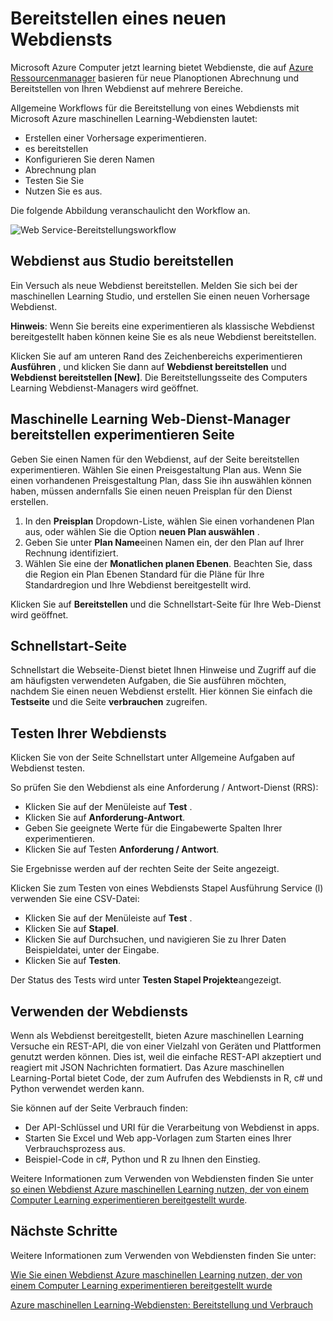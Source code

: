<properties
   pageTitle="Bereitstellen eines neuen Webdienst"
   description="Der Workflow der Bereitstellung von einer Cloud-basierten Webdienst"
   services="machine-learning"
   documentationCenter=""
   authors="vDonGlover"
   manager="raymondl"
   editor=""/>

<tags
    ms.service="machine-learning"
    ms.workload="data-services"
    ms.tgt_pltfrm="na"
    ms.devlang="na"
    ms.topic="article"
    ms.date="10/04/2016"
    ms.author="v-donglo"/>

# <a name="deploy-a-new-web-service"></a>Bereitstellen eines neuen Webdiensts

Microsoft Azure Computer jetzt learning bietet Webdienste, die auf [Azure Ressourcenmanager](../azure-resource-manager/resource-group-overview.md) basieren für neue Planoptionen Abrechnung und Bereitstellen von Ihren Webdienst auf mehrere Bereiche.

Allgemeine Workflows für die Bereitstellung von eines Webdiensts mit Microsoft Azure maschinellen Learning-Webdiensten lautet:

* Erstellen einer Vorhersage experimentieren.
* es bereitstellen
* Konfigurieren Sie deren Namen
* Abrechnung plan
* Testen Sie Sie
* Nutzen Sie es aus.

Die folgende Abbildung veranschaulicht den Workflow an.

![Web Service-Bereitstellungsworkflow][1]
 
## <a name="deploy-web-service-from-studio"></a>Webdienst aus Studio bereitstellen 

Ein Versuch als neue Webdienst bereitstellen. Melden Sie sich bei der maschinellen Learning Studio, und erstellen Sie einen neuen Vorhersage Webdienst. 

**Hinweis**: Wenn Sie bereits eine experimentieren als klassische Webdienst bereitgestellt haben können keine Sie es als neue Webdienst bereitstellen.
 
Klicken Sie auf am unteren Rand des Zeichenbereichs experimentieren **Ausführen** , und klicken Sie dann auf **Webdienst bereitstellen** und **Webdienst bereitstellen [New]**. Die Bereitstellungsseite des Computers Learning Webdienst-Managers wird geöffnet.

## <a name="machine-learning-web-service-manager-deploy-experiment-page"></a>Maschinelle Learning Web-Dienst-Manager bereitstellen experimentieren Seite
Geben Sie einen Namen für den Webdienst, auf der Seite bereitstellen experimentieren.
Wählen Sie einen Preisgestaltung Plan aus. Wenn Sie einen vorhandenen Preisgestaltung Plan, dass Sie ihn auswählen können haben, müssen andernfalls Sie einen neuen Preisplan für den Dienst erstellen. 

1.  In den **Preisplan** Dropdown-Liste, wählen Sie einen vorhandenen Plan aus, oder wählen Sie die Option **neuen Plan auswählen** .
2.  Geben Sie unter **Plan Name**einen Namen ein, der den Plan auf Ihrer Rechnung identifiziert.
3.  Wählen Sie eine der **Monatlichen planen Ebenen**. Beachten Sie, dass die Region ein Plan Ebenen Standard für die Pläne für Ihre Standardregion und Ihre Webdienst bereitgestellt wird.

Klicken Sie auf **Bereitstellen** und die Schnellstart-Seite für Ihre Web-Dienst wird geöffnet.

## <a name="quickstart-page"></a>Schnellstart-Seite
Schnellstart die Webseite-Dienst bietet Ihnen Hinweise und Zugriff auf die am häufigsten verwendeten Aufgaben, die Sie ausführen möchten, nachdem Sie einen neuen Webdienst erstellt. Hier können Sie einfach die **Testseite** und die Seite **verbrauchen** zugreifen.

## <a name="testing-your-web-service"></a>Testen Ihrer Webdiensts

Klicken Sie von der Seite Schnellstart unter Allgemeine Aufgaben auf Webdienst testen.   

So prüfen Sie den Webdienst als eine Anforderung / Antwort-Dienst (RRS):

* Klicken Sie auf der Menüleiste auf **Test** .
* Klicken Sie auf **Anforderung-Antwort**.
* Geben Sie geeignete Werte für die Eingabewerte Spalten Ihrer experimentieren.
* Klicken Sie auf Testen **Anforderung / Antwort**.

Sie Ergebnisse werden auf der rechten Seite der Seite angezeigt.

Klicken Sie zum Testen von eines Webdiensts Stapel Ausführung Service (l) verwenden Sie eine CSV-Datei:

* Klicken Sie auf der Menüleiste auf **Test** .
* Klicken Sie auf **Stapel**.
* Klicken Sie auf Durchsuchen, und navigieren Sie zu Ihrer Daten Beispieldatei, unter der Eingabe.
* Klicken Sie auf **Testen**.

Der Status des Tests wird unter **Testen Stapel Projekte**angezeigt.

## <a name="consuming-your-web-service"></a>Verwenden der Webdiensts

Wenn als Webdienst bereitgestellt, bieten Azure maschinellen Learning Versuche ein REST-API, die von einer Vielzahl von Geräten und Plattformen genutzt werden können. Dies ist, weil die einfache REST-API akzeptiert und reagiert mit JSON Nachrichten formatiert. Das Azure maschinellen Learning-Portal bietet Code, der zum Aufrufen des Webdiensts in R, c# und Python verwendet werden kann.
 
Sie können auf der Seite Verbrauch finden:

* Der API-Schlüssel und URI für die Verarbeitung von Webdienst in apps.
* Starten Sie Excel und Web app-Vorlagen zum Starten eines Ihrer Verbrauchsprozess aus.
* Beispiel-Code in c#, Python und R zu Ihnen den Einstieg.

Weitere Informationen zum Verwenden von Webdiensten finden Sie unter [so einen Webdienst Azure maschinellen Learning nutzen, der von einem Computer Learning experimentieren bereitgestellt wurde](machine-learning-consume-web-services.md).

## <a name="next-steps"></a>Nächste Schritte

Weitere Informationen zum Verwenden von Webdiensten finden Sie unter:

[Wie Sie einen Webdienst Azure maschinellen Learning nutzen, der von einem Computer Learning experimentieren bereitgestellt wurde](machine-learning-consume-web-services.md)

[Azure maschinellen Learning-Webdiensten: Bereitstellung und Verbrauch](machine-learning-deploy-consume-web-service-guide.md)

<!--Image references-->
[1]: ./media/machine-learning-webservice-deploy-a-web-service/armdeploymentworkflow.png


<!--links-->

